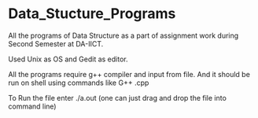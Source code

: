 Data_Stucture_Programs
======================

All the programs of Data Structure as a part of assignment work during Second Semester at DA-IICT.

Used Unix as OS and Gedit as editor. 

All the programs require g++ compiler and input from file. And it should be run on shell using commands like
G++ <FileNamw>.cpp

To Run the file enter
./a.out <path of the text file> (one can just drag and drop the file into command line)
